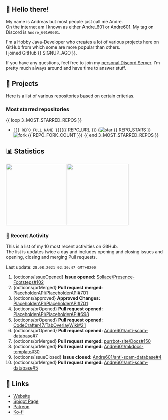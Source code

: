 <!-- Links -->
[purr]: https://purrbot.site
[discord]: https://discord.gg/6dazXp6
[website]: https://andre601.ch
[spigot]: https://www.spigotmc.org/resources/authors/56829/
[patreon]: https://patreon.com/andre_601
[ko-fi]: https://ko-fi.com/andre_601

<!-- SVGs -->
[star]: https://cdn.jsdelivr.net/gh/Readme-Workflows/Readme-Icons@main/icons/octicons/StarredRepository.svg
[fork]: https://cdn.jsdelivr.net/gh/Readme-Workflows/Readme-Icons@main/icons/octicons/ForkedRepository.svg

## 👋 Hello there!
My name is Andreas but most people just call me Andre.  
On the internet am I known as either Andre_601 or Andre601. My tag on Discord is `Andre_601#0601`.

I'm a Hobby Java-Developer who creates a lot of various projects here on GitHub from which some are more popular than others.  
I joined GitHub {{ SIGNUP_AGO }}.

If you have any questions, feel free to join my [personal Discord Server][discord]. I'm pretty much always around and have time to answer stuff.

## 📁 Projects
Here is a list of various repositories based on certain criterias.

### Most starred repositories

{{ loop 3_MOST_STARRED_REPOS }}
- [`{{ REPO_FULL_NAME }}`]({{ REPO_URL }}) (![star] {{ REPO_STARS }} ![fork] {{ REPO_FORK_COUNT }})
{{ end 3_MOST_STARRED_REPOS }}

## 📊 Statistics
<img height="195px" src="https://github-readme-stats.vercel.app/api?username=Andre601&show_icons=true&hide_rank=true&title_color=3498db&bg_color=ffffff00&text_color=718096&disable_animations=true"><img height="195px" src="https://github-readme-stats.vercel.app/api/top-langs?username=Andre601&layout=compact&title_color=3498db&bg_color=ffffff00&text_color=718096">

### 📜 Recent Activity
This is a list of my 10 most recent activities on GitHub.  
The list is updates twice a day and includes opening and closing issues and opening, closing and merging Pull requests.

<!--RECENT_ACTIVITY:last_update-->
Last update: `28.08.2021 02:30:47 GMT+0200`
<!--RECENT_ACTIVITY:last_update_end-->
<!--RECENT_ACTIVITY:start-->
1. {octicons/issueOpened} **Issue opened:** [Sollace/Presence-Footsteps#102](https://github.com/Sollace/Presence-Footsteps/issues/102)
2. {octicons/prMerged} **Pull request merged:** [PlaceholderAPI/PlaceholderAPI#701](https://github.com/PlaceholderAPI/PlaceholderAPI/pull/701)
3. {octicons/approved} **Approved Changes:** [PlaceholderAPI/PlaceholderAPI#701](https://github.com/PlaceholderAPI/PlaceholderAPI/pull/701#pullrequestreview-740575395)
4. {octicons/prOpened} **Pull request opened:** [PlaceholderAPI/PlaceholderAPI#698](https://github.com/PlaceholderAPI/PlaceholderAPI/pull/698)
5. {octicons/prOpened} **Pull request opened:** [CodeCrafter47/TabOverlayWiki#21](https://github.com/CodeCrafter47/TabOverlayWiki/pull/21)
6. {octicons/prOpened} **Pull request opened:** [Andre601/anti-scam-database#7](https://github.com/Andre601/anti-scam-database/pull/7)
7. {octicons/prMerged} **Pull request merged:** [purrbot-site/Docs#150](https://github.com/purrbot-site/Docs/pull/150)
8. {octicons/prMerged} **Pull request merged:** [Andre601/mkdocs-template#30](https://github.com/Andre601/mkdocs-template/pull/30)
9. {octicons/issueClosed} **Issue closed:** [Andre601/anti-scam-database#4](https://github.com/Andre601/anti-scam-database/issues/4)
10. {octicons/prMerged} **Pull request merged:** [Andre601/anti-scam-database#5](https://github.com/Andre601/anti-scam-database/pull/5)
<!--RECENT_ACTIVITY:end-->

## 🔗 Links
- [Website]
- [Spigot Page][spigot]
- [Patreon]
- [Ko-fi]
